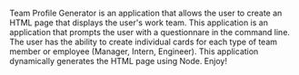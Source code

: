 Team Profile Generator is an application that allows the user to
create an HTML page that displays the user's work team. This application 
is an application that prompts the user with a questionnare in the 
command line. The user has the ability to create individual cards for
each type of team member or employee (Manager, Intern, Engineer). This
application dynamically generates the HTML page using Node. Enjoy!

